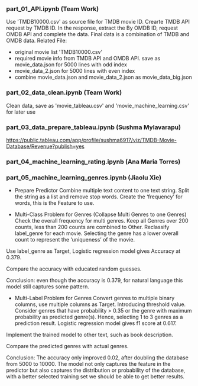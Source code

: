 ### part_01_API.ipynb (Team Work)

Use 'TMDB10000.csv' as source file for TMDB movie ID. Crearte TMDB API request by TMDB ID. In the response, extract the By OMDB ID, request OMDB API and complete the data. Final data is a combination of TMDB and OMDB data. Related File:

- original movie list 'TMDB10000.csv'
- required movie info from TMDB API and OMDB API. save as movie_data.json for 5000 lines with odd index
- movie_data_2.json for 5000 lines with even index
- combine movie_data.json and movie_data_2.json as movie_data_big.json

### part_02_data_clean.ipynb (Team Work)

Clean data, save as 'movie_tableau.csv' and 'movie_machine_learning.csv' for later use

### part_03_data_prepare_tableau.ipynb (Sushma Mylavarapu)
https://public.tableau.com/app/profile/sushma6917/viz/TMDB-Movie-Database/Revenue?publish=yes

### part_04_machine_learning_rating.ipynb (Ana Maria Torres)

### part_05_machine_learning_genres.ipynb (Jiaolu Xie)

- Prepare Predictor
Combine multiple text content to one text string. Split the string as a list and remove stop words. Create the ‘frequency’ for words, this is the Feature to use.

- Multi-Class Problem for Genres (Collapse Multi Genres to one Genres)
Check the overall frequency for multi genres. Keep all Genres over 200 counts, less than 200 counts are combined to Other. Reclassify label_genre for each movie. Selecting the genre has a lower overall count to represent the ‘uniqueness’ of the movie. 

 Use label_genre as Target, Logistic regression model gives Accuracy at 0.379.

Compare the accuracy with educated random guesses.

Conclusion: even though the accuracy is 0.379, for natural language this model still captures some pattern.

- Multi-Label Problem for Genres
Convert genres to multiple binary columns, use multiple columns as Target. Introducing threshold value. Consider genres that have probability > 0.35 or the genre with maximum probability as predicted genre(s). Hence, selecting 1 to 3 genres as a prediction result. Logistic regression model gives f1 score at 0.617.

Implement the trained model to other text, such as book description.

Compare the predicted genres with actual genres.

Conclusion: The accuracy only improved 0.02, after doubling the database from 5000 to 10000. The model not only captures the feature in the predictor but also captures the distribution or probability of the database, with a better selected training set we should be able to get better results.


  

